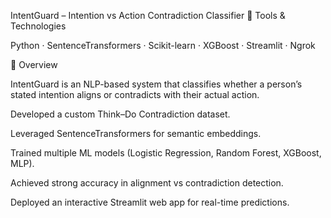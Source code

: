 IntentGuard – Intention vs Action Contradiction Classifier
🔧 Tools & Technologies

Python · SentenceTransformers · Scikit-learn · XGBoost · Streamlit · Ngrok

📖 Overview

IntentGuard is an NLP-based system that classifies whether a person’s stated intention aligns or contradicts with their actual action.

Developed a custom Think–Do Contradiction dataset.

Leveraged SentenceTransformers for semantic embeddings.

Trained multiple ML models (Logistic Regression, Random Forest, XGBoost, MLP).

Achieved strong accuracy in alignment vs contradiction detection.

Deployed an interactive Streamlit web app for real-time predictions.

